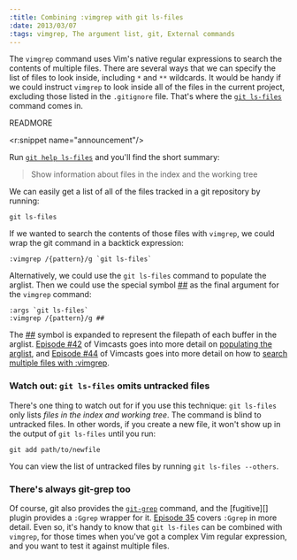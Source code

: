 ```yaml
--- 
:title: Combining :vimgrep with git ls-files
:date: 2013/03/07
:tags: vimgrep, The argument list, git, External commands
---
```


The `vimgrep` command uses Vim's native regular expressions to search the contents of multiple files. There are several ways that we can specify the list of files to look inside, including `*` and `**` wildcards. It would be handy if we could instruct `vimgrep` to look inside all of the files in the current project, excluding those listed in the `.gitignore` file. That's where the [`git ls-files`][git ls-files] command comes in.

[git ls-files]: https://www.kernel.org/pub/software/scm/git/docs/git-ls-files.html


READMORE

<r:snippet name="announcement"/>

Run [`git help ls-files`][git ls-files] and you'll find the short summary:

> Show information about files in the index and the working tree

We can easily get a list of all of the files tracked in a git repository by running:

    git ls-files

If we wanted to search the contents of those files with `vimgrep`, we could wrap the git command in a backtick expression:

    :vimgrep /{pattern}/g `git ls-files`

Alternatively, we could use the `git ls-files` command to populate the arglist. Then we could use the special symbol [##][] as the final argument for the `vimgrep` command:

    :args `git ls-files`
    :vimgrep /{pattern}/g ##

The [##][] symbol is expanded to represent the filepath of each buffer in the arglist. [Episode #42][42] of Vimcasts goes into more detail on [populating the arglist][42], and [Episode #44][44] of Vimcasts goes into more detail on how to [search multiple files with :vimgrep][44].

### Watch out: `git ls-files` omits untracked files

There's one thing to watch out for if you use this technique: `git ls-files` only lists *files in the index and working tree*. The command is blind to untracked files. In other words, if you create a new file, it won't show up in the output of `git ls-files` until you run:

    git add path/to/newfile

You can view the list of untracked files by running `git ls-files --others`.

### There's always git-grep too

Of course, git also provides the [`git-grep`][gg] command, and the [fugitive][] plugin provides a `:Ggrep` wrapper for it. [Episode 35][35] covers `:Ggrep` in more detail. Even so, it's handy to know that `git ls-files` can be combined with `vimgrep`, for those times when you've got a complex Vim regular expression, and you want to test it against multiple files.

[ggrep]: http://vimcasts.org/e/35
[git ls-files]: https://www.kernel.org/pub/software/scm/git/docs/git-ls-files.html
[##]: http://vimdoc.sourceforge.net/htmldoc/cmdline.html#:_##
[35]: /e/35
[42]: /e/42
[44]: /e/44
[gg]: https://www.kernel.org/pub/software/scm/git/docs/git-grep.html
